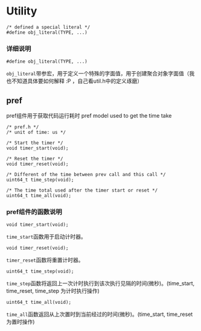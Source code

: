 # Utility

```
/* defined a special literal */
#define obj_literal(TYPE, ...)
```

### 详细说明
```
#define obj_literal(TYPE, ...)
```
`obj_literal`带参宏，用于定义一个特殊的字面值，用于创建聚合对象字面值（我也不知道具体要如何解释 :P ，自己看util.h中的定义琢磨）  


## pref
pref组件用于获取代码运行耗时
pref model used to get the time take
```
/* pref.h */
/* unit of time: us */

/* Start the timer */
void timer_start(void);

/* Reset the timer */
void timer_reset(void);

/* Different of the time between prev call and this call */
uint64_t time_step(void);

/* The time total used after the timer start or reset */
uint64_t time_all(void);
```

### pref组件的函数说明

```
void timer_start(void);
```
`time_start`函数用于启动计时器。

```
void timer_reset(void);
```
`timer_reset`函数将重置计时器。

```
uint64_t time_step(void);
```
`time_step`函数将返回上一次计时执行到该次执行见隔的时间(微秒)。(time_start, time_reset, time_step 为计时执行操作)

```
uint64_t time_all(void);
```
`time_all`函数返回从上次置时到当前经过的时间(微秒)。(time_start, time_reset 为置时操作)

